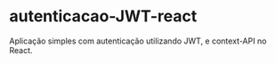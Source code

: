 # autenticacao-JWT-react
Aplicação simples com autenticação utilizando JWT, e context-API no React.
